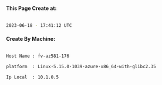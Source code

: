 
   
#### This Page Create at:

```bash

2023-06-18 - 17:41:12 UTC

```

#### Create By Machine:

```bash

Host Name : fv-az581-176

platform  : Linux-5.15.0-1039-azure-x86_64-with-glibc2.35

Ip Local  : 10.1.0.5

```


